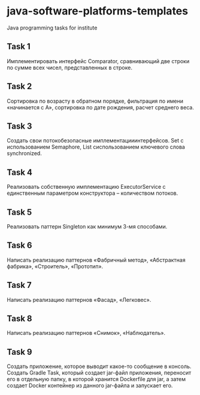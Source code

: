 # java-software-platforms-templates
Java programming tasks for institute

## Task 1
Имплементировать интерфейс Comparator, сравнивающий две строки по сумме всех чисел, представленных в строке.

## Task 2
Сортировка по возрасту в обратном порядке, фильтрация по имени «начинается с А», сортировка по дате рождения, расчет среднего веса.

## Task 3
Создать свои потокобезопасные имплементацииинтерфейсов. Set с использованием Semaphore, List сиспользованием ключевого слова synchronized.

## Task 4
Реализовать собственную имплементацию ExecutorService с единственным параметром конструктора – количеством потоков.

## Task 5
Реализовать паттерн Singleton как минимум 3-мя способами.

## Task 6
Написать реализацию паттернов «Фабричный метод», «Абстрактная фабрика», «Строитель», «Прототип».

## Task 7
Написать реализацию паттернов «Фасад», «Легковес».

## Task 8
Написать реализацию паттернов «Снимок», «Наблюдатель».

## Task 9
Создать приложение, которое выводит какое-то сообщение в консоль. Создать Gradle Task, который создает jar-файл приложения, переносит его в отдельную папку, в которой хранится Dockerfile для jar, а затем создает Docker контейнер из данного jar-файла и запускает его.
